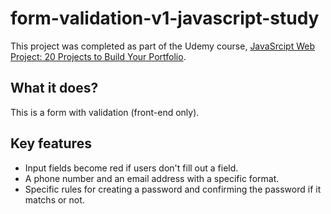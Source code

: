 # form-validation-v1-javascript-study

This project was completed as part of the Udemy course, [JavaSrcipt Web Project: 20 Projects to Build Your Portfolio](https://www.udemy.com/course/javascript-web-projects-to-build-your-portfolio-resume/).

## What it does?

This is a form with validation (front-end only). 

## Key features
- Input fields become red if users don't fill out a field.
- A phone number and an email address with a specific format.
- Specific rules for creating a password and confirming the password if it matchs or not.
